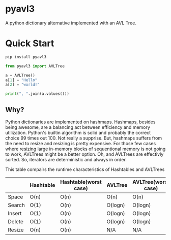 # pyavl3

A python dictionary alternative implemented with an AVL Tree.

# Quick Start

```bash
pip install pyavl3
```

```python
from pyavl3 import AVLTree

a = AVLTree()
a[1] = "Hello"
a[2] = "world!"

print(", ".join(a.values()))
```

## Why?

Python dictionaries are implemented on hashmaps. Hashmaps, besides being awesome, are a balancing
act between efficiency and memory utilization. Python's builtin algorithm is solid and probably the
correct choice 99 times out 100. Not really a supprise. But, hashmaps suffers from the need to
resize and resizing is pretty expensive. For those few cases where resizing large in-memory blocks
of sequentional memory is not going to work, AVLTrees might be a better option. Oh, and AVLTrees are
effectivly sorted. So, iterators are deterministic and always in order.

This table compairs the runtime characteristics of Hashtables and AVLTrees

|        	| Hashtable 	| Hashtable(worst case) 	| AVLTree 	| AVLTree(worst case) 	|
|--------	|-----------	|-----------------------	|---------	|---------------------	|
| Space  	| O(n)      	| O(n)                  	| O(n)    	| O(n)                	|
| Search 	| O(1)      	| O(n)                  	| O(logn) 	| O(logn)             	|
| Insert 	| O(1)      	| O(n)                  	| O(logn) 	| O(logn)             	|
| Delete 	| O(1)      	| O(n)                  	| O(logn) 	| O(logn)             	|
| Resize 	| O(n)      	| O(n)                  	| N/A     	| N/A                 	|
